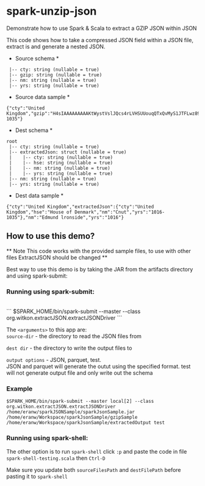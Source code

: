 # spark-unzip-json
Demonstrate how to use Spark & Scala to extract a GZIP JSON within JSON

This code shows how to take a compressed JSON field within a JSON file, extract is and generate a nested JSON.

* Source schema *

```root
 |-- cty: string (nullable = true)
 |-- gzip: string (nullable = true)
 |-- nm: string (nullable = true)
 |-- yrs: string (nullable = true)
```
* Source data sample *
```
{"cty":"United Kingdom","gzip":"H4sIAAAAAAAAAKtWystVslJQcs4rLVHSUUouqQTxQvMyS1JTFLwz89JT8nOB4hnFqSBxj/zS4lSF/DQFl9S83MSibKBMZVExSMbQwNBM19DA2FSpFgDvJUGVUwAAAA==","nm":"Cnut","yrs":"1016-1035"}
```

* Dest schema *

```
root
 |-- cty: string (nullable = true)
 |-- extractedJson: struct (nullable = true)
 |    |-- cty: string (nullable = true)
 |    |-- hse: string (nullable = true)
 |    |-- nm: string (nullable = true)
 |    |-- yrs: string (nullable = true)
 |-- nm: string (nullable = true)
 |-- yrs: string (nullable = true)
```

* Dest data sample *
```
{"cty":"United Kingdom","extractedJson":{"cty":"United Kingdom","hse":"House of Denmark","nm":"Cnut","yrs":"1016-1035"},"nm":"Edmund lronside","yrs":"1016"}
```

## How to use this demo?

** Note This code works with the provided sample files, to use with other files ExtractJSON should be changed **

Best way to use this demo is by taking the JAR from the artifacts directory and using spark-submit:

### Running using spark-submit:

 <br>
``` $SPARK_HOME/bin/spark-submit --master <your master URL> --class org.witkon.extractJSON.extractJSONDriver <path to jar file> <arguments> ```

The ```<arguments>``` to this app are:
<br>
```source-dir``` - the directory to read the JSON files from

```dest dir``` - the directory to write the output files to

```output options``` - JSON, parquet, test.<br> 
JSON and parquet will generate the outut using the specified format. test will not generate output file and only write out the schema

### Example

```$SPARK_HOME/bin/spark-submit --master local[2] --class org.witkon.extractJSON.extractJSONDriver /home/eranw/sparkJSONSample/sparkJsonSample.jar /home/eranw/Workspace/sparkJsonSample/gzipSample /home/eranw/Workspace/sparkJsonSample/extractedOutput test```

### Running using spark-shell:
 The other option is to run ```spark-shell``` 
  click ```:p```
  and paste the code in file `spark-shell-testing.scala` 
  then ```Ctrl-D```
  
  Make sure you update both ```sourceFilesPath``` and ```destFilePath``` before pasting it to ```spark-shell```
  